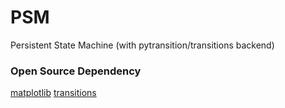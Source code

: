 # PSM
Persistent State Machine (with pytransition/transitions backend)

### Open Source Dependency
[matplotlib](http://matplotlib.org/)
[transitions](https://github.com/pytransitions/transitions)